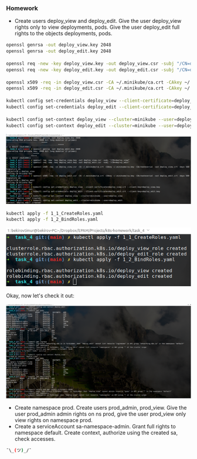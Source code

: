 ### Homework
* Create users deploy_view and deploy_edit. Give the user deploy_view rights only to view deployments, pods. Give the user deploy_edit full rights to the objects deployments, pods.
```bash
openssl genrsa -out deploy_view.key 2048
openssl genrsa -out deploy_edit.key 2048

openssl req -new -key deploy_view.key -out deploy_view.csr -subj "/CN=deploy_view"
openssl req -new -key deploy_edit.key -out deploy_edit.csr -subj "/CN=deploy_edit"

openssl x509 -req -in deploy_view.csr -CA ~/.minikube/ca.crt -CAkey ~/.minikube/ca.key -CAcreateserial -out deploy_view.crt -days 500
openssl x509 -req -in deploy_edit.csr -CA ~/.minikube/ca.crt -CAkey ~/.minikube/ca.key -CAcreateserial -out deploy_edit.crt -days 500

kubectl config set-credentials deploy_view --client-certificate=deploy_view.crt --client-key=deploy_view.key
kubectl config set-credentials deploy_edit --client-certificate=deploy_edit.crt --client-key=deploy_edit.key

kubectl config set-context deploy_view --cluster=minikube --user=deploy_view
kubectl config set-context deploy_edit --cluster=minikube --user=deploy_edit
```
![alt tag](screenshots/task4_1_1.png)

```bash
kubectl apply -f 1_1_CreateRoles.yaml
kubectl apply -f 1_2_BindRoles.yaml
```
![alt tag](screenshots/task4_1_2.png)

Okay, now let's check it out:

![alt tag](screenshots/task4_1_3.png)

* Create namespace prod. Create users prod_admin, prod_view. Give the user prod_admin admin rights on ns prod, give the user prod_view only view rights on namespace prod.
* Create a serviceAccount sa-namespace-admin. Grant full rights to namespace default. Create context, authorize using the created sa, check accesses.
```bash
¯\_(ツ)_/¯
```
